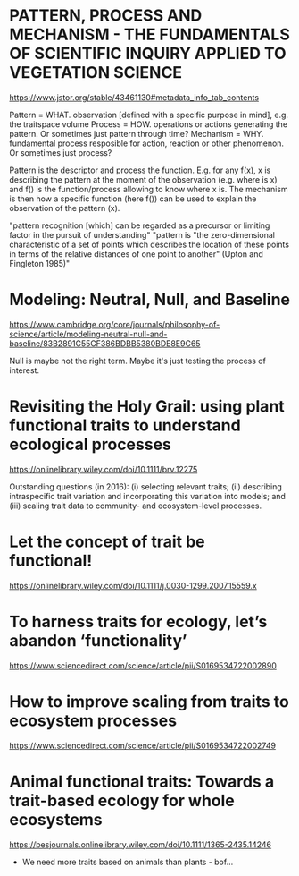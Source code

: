 # PATTERN, PROCESS AND MECHANISM - THE FUNDAMENTALS OF SCIENTIFIC INQUIRY APPLIED TO VEGETATION SCIENCE
https://www.jstor.org/stable/43461130#metadata_info_tab_contents

Pattern = WHAT. observation [defined with a specific purpose in mind], e.g. the traitspace volume
Process = HOW. operations or actions generating the pattern. Or sometimes just pattern through time?
Mechanism = WHY. fundamental process resposible for action, reaction or other phenomenon. Or sometimes just process?

Pattern is the descriptor and process the function. E.g. for any f(x), x is describing the pattern at the moment of the observation (e.g. where is x) and f() is the function/process allowing to know where x is. The mechanism is then how a specific function (here f()) can be used to explain the observation of the pattern (x).
  
"pattern recognition [which] can be regarded as a precursor or limiting factor in the pursuit of understanding"
"pattern is "the zero-dimensional characteristic of a set of points which describes the location of these points in terms of the relative distances of one point to another" (Upton and Fingleton 1985)"

# Modeling: Neutral, Null, and Baseline
https://www.cambridge.org/core/journals/philosophy-of-science/article/modeling-neutral-null-and-baseline/83B2891C55CF386BDBB5380BDE8E9C65

Null is maybe not the right term. Maybe it's just testing the process of interest.

# Revisiting the Holy Grail: using plant functional traits to understand ecological processes
https://onlinelibrary.wiley.com/doi/10.1111/brv.12275

Outstanding questions (in 2016): (i) selecting relevant traits; (ii) describing intraspecific trait variation and incorporating this variation into models; and (iii) scaling trait data to community- and ecosystem-level processes.

# Let the concept of trait be functional!
https://onlinelibrary.wiley.com/doi/10.1111/j.0030-1299.2007.15559.x

# To harness traits for ecology, let’s abandon ‘functionality’
https://www.sciencedirect.com/science/article/pii/S0169534722002890

# How to improve scaling from traits to ecosystem processes
https://www.sciencedirect.com/science/article/pii/S0169534722002749

# Animal functional traits: Towards a trait-based ecology for whole ecosystems
https://besjournals.onlinelibrary.wiley.com/doi/10.1111/1365-2435.14246

 * We need more traits based on animals than plants - bof... 

